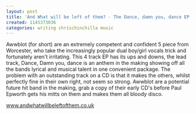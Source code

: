 ```yaml
---
layout: post
title: 'And What will be left of them? - The Dance, damn you, dance EP'
created: 1145373036
categories: writing chrischinchilla music
---
```


Awwblot (for short) are an extremely competent and confident 5 piece from Worcester, who take the increasingly popular dual boy/girl vocals trick and fortunately aren't irritating. This 4 track EP has its ups and downs, the lead track, Dance, Damn you, dance is an anthem in the making showing off all the bands lyrical and musical talent in one convenient package. The problem with an outstanding track on a CD is that it makes the others, whilst perfectly fine in their own right, not seem so strong. Awwblot are a potential future hit band in the making, grab a copy of their early CD's before Paul Epworth gets his mitts on them and makes them all bloody disco.

<a href='http://www.andwhatwillbeleftofthem.co.uk' target='_blank'>www.andwhatwillbeleftofthem.co.uk</a>
